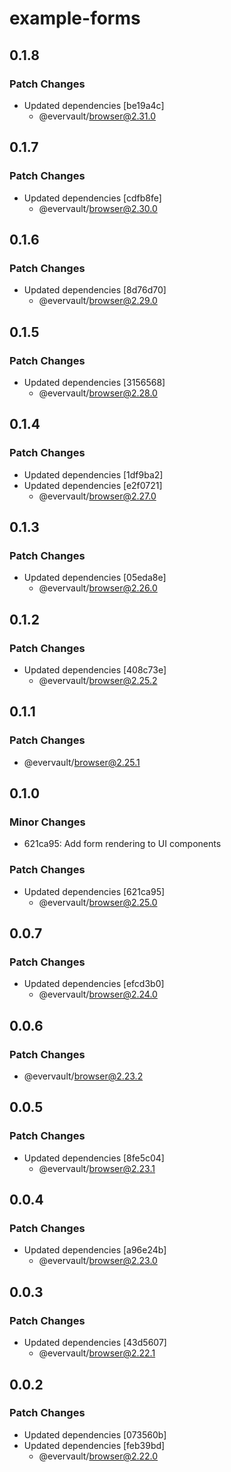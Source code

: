 # example-forms

## 0.1.8

### Patch Changes

- Updated dependencies [be19a4c]
  - @evervault/browser@2.31.0

## 0.1.7

### Patch Changes

- Updated dependencies [cdfb8fe]
  - @evervault/browser@2.30.0

## 0.1.6

### Patch Changes

- Updated dependencies [8d76d70]
  - @evervault/browser@2.29.0

## 0.1.5

### Patch Changes

- Updated dependencies [3156568]
  - @evervault/browser@2.28.0

## 0.1.4

### Patch Changes

- Updated dependencies [1df9ba2]
- Updated dependencies [e2f0721]
  - @evervault/browser@2.27.0

## 0.1.3

### Patch Changes

- Updated dependencies [05eda8e]
  - @evervault/browser@2.26.0

## 0.1.2

### Patch Changes

- Updated dependencies [408c73e]
  - @evervault/browser@2.25.2

## 0.1.1

### Patch Changes

- @evervault/browser@2.25.1

## 0.1.0

### Minor Changes

- 621ca95: Add form rendering to UI components

### Patch Changes

- Updated dependencies [621ca95]
  - @evervault/browser@2.25.0

## 0.0.7

### Patch Changes

- Updated dependencies [efcd3b0]
  - @evervault/browser@2.24.0

## 0.0.6

### Patch Changes

- @evervault/browser@2.23.2

## 0.0.5

### Patch Changes

- Updated dependencies [8fe5c04]
  - @evervault/browser@2.23.1

## 0.0.4

### Patch Changes

- Updated dependencies [a96e24b]
  - @evervault/browser@2.23.0

## 0.0.3

### Patch Changes

- Updated dependencies [43d5607]
  - @evervault/browser@2.22.1

## 0.0.2

### Patch Changes

- Updated dependencies [073560b]
- Updated dependencies [feb39bd]
  - @evervault/browser@2.22.0
